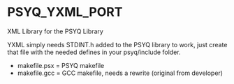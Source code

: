 # PSYQ_YXML_PORT
XML Library for the PSYQ Library

YXML simply needs STDINT.h added to the PSYQ library to work,
just create that file with the needed defines in your psyq/include
folder.

* makefile.psx = PSYQ makefile
* makefile.gcc = GCC makefile, needs a rewrite (original from developer)
